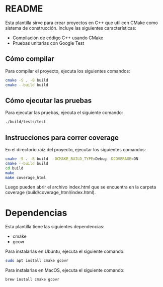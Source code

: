 # README

Esta plantilla sirve para crear proyectos en C++ que utilicen CMake como sistema de construcción.
Incluye las siguientes características:

- Compilación de código C++ usando CMake
- Pruebas unitarias con Google Test

## Cómo compilar

Para compilar el proyecto, ejecuta los siguientes comandos:

```bash
cmake -S . -B build
cmake --build build
```

## Cómo ejecutar las pruebas

Para ejecutar las pruebas, ejecuta el siguiente comando:

```bash
./build/tests/test
```

## Instrucciones para correr coverage

En el directorio raiz del proyecto, ejecutar los siguientes comandos:

```bash
cmake -S . -B build  -DCMAKE_BUILD_TYPE=Debug -DCOVERAGE=ON
cmake --build build
cd build
make
make coverage_html
```

Luego pueden abrir el archivo index.html que se encuentra en la carpeta coverage (build/coverage_html/index.html).

# Dependencias

Esta plantilla tiene las siguientes dependencias:

- cmake
- gcovr

Para instalarlas en Ubuntu, ejecuta el siguiente comando:

```bash
sudo apt install cmake gcovr
```

Para instalarlas en MacOS, ejecuta el siguiente comando:

```bash
brew install cmake gcovr
```
